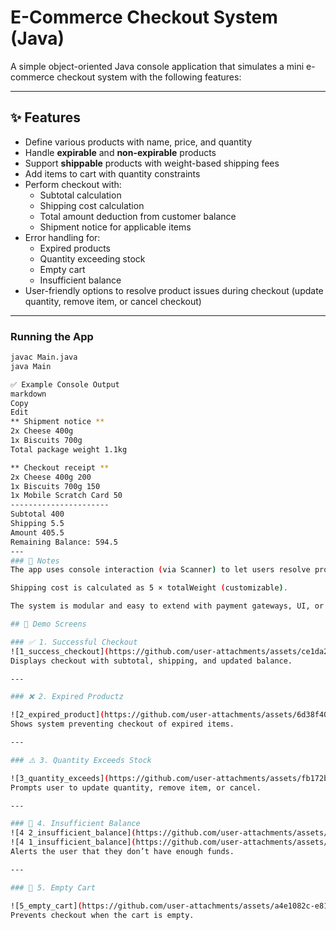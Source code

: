 
# E-Commerce Checkout System (Java)

A simple object-oriented Java console application that simulates a mini e-commerce checkout system with the following features:

---

## ✨ Features

- Define various products with name, price, and quantity
- Handle **expirable** and **non-expirable** products
- Support **shippable** products with weight-based shipping fees
- Add items to cart with quantity constraints
- Perform checkout with:
  - Subtotal calculation
  - Shipping cost calculation
  - Total amount deduction from customer balance
  - Shipment notice for applicable items
- Error handling for:
  - Expired products
  - Quantity exceeding stock
  - Empty cart
  - Insufficient balance
- User-friendly options to resolve product issues during checkout (update quantity, remove item, or cancel checkout)

---

### Running the App

```bash
javac Main.java
java Main

✅ Example Console Output
markdown
Copy
Edit
** Shipment notice **
2x Cheese 400g
1x Biscuits 700g
Total package weight 1.1kg

** Checkout receipt **
2x Cheese 400g 200
1x Biscuits 700g 150
1x Mobile Scratch Card 50
----------------------
Subtotal 400
Shipping 5.5
Amount 405.5
Remaining Balance: 594.5
---
### 📌 Notes
The app uses console interaction (via Scanner) to let users resolve product issues at checkout.

Shipping cost is calculated as 5 × totalWeight (customizable).

The system is modular and easy to extend with payment gateways, UI, or databases.

## 📸 Demo Screens

### ✅ 1. Successful Checkout
![1_success_checkout](https://github.com/user-attachments/assets/ce1da277-8cd0-48bd-82b4-f702800de740)
Displays checkout with subtotal, shipping, and updated balance.

---

### ❌ 2. Expired Productz

![2_expired_product](https://github.com/user-attachments/assets/6d38f40a-33ee-4c29-9b89-16021b1903dd)
Shows system preventing checkout of expired items.

---

### ⚠️ 3. Quantity Exceeds Stock

![3_quantity_exceeds](https://github.com/user-attachments/assets/fb172baf-803f-4ae5-a37d-65257a670c56)
Prompts user to update quantity, remove item, or cancel.

---

### 🧾 4. Insufficient Balance
![4 2_insufficient_balance](https://github.com/user-attachments/assets/78e2fff4-0962-4b0f-9615-296a85234598)
![4 1_insufficient_balance](https://github.com/user-attachments/assets/242d6f96-bc06-43e8-83c4-2d02ef6d93b0)
Alerts the user that they don’t have enough funds.

---

### 🚫 5. Empty Cart

![5_empty_cart](https://github.com/user-attachments/assets/a4e1082c-e81e-400f-8917-eb6581a88e64)
Prevents checkout when the cart is empty.

